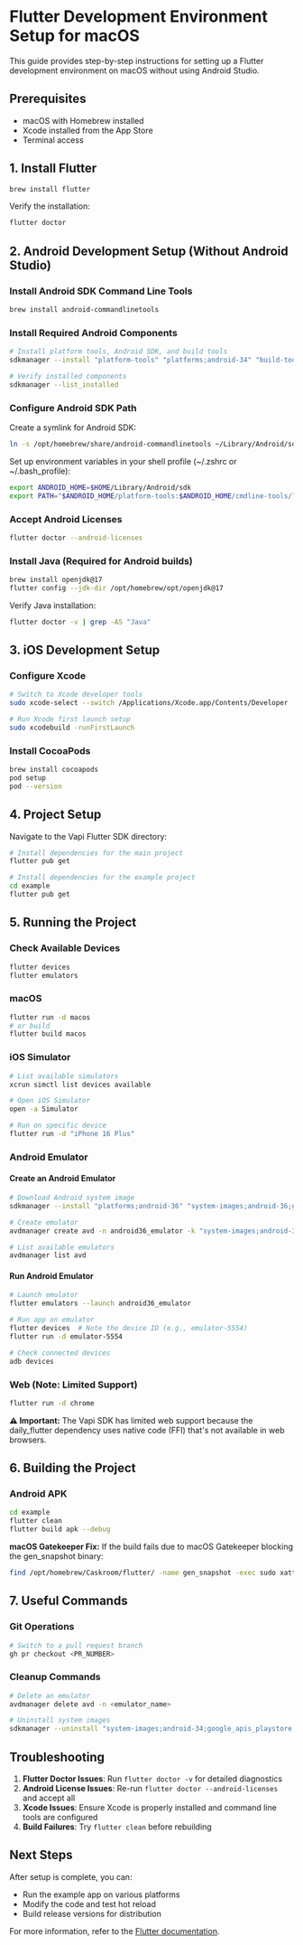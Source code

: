 # Flutter Development Environment Setup for macOS

This guide provides step-by-step instructions for setting up a Flutter development environment on macOS without using Android Studio.

## Prerequisites

- macOS with Homebrew installed
- Xcode installed from the App Store
- Terminal access

## 1. Install Flutter

```bash
brew install flutter
```

Verify the installation:

```bash
flutter doctor
```

## 2. Android Development Setup (Without Android Studio)

### Install Android SDK Command Line Tools

```bash
brew install android-commandlinetools
```

### Install Required Android Components

```bash
# Install platform tools, Android SDK, and build tools
sdkmanager --install "platform-tools" "platforms;android-34" "build-tools;34.0.0"

# Verify installed components
sdkmanager --list_installed
```

### Configure Android SDK Path

Create a symlink for Android SDK:

```bash
ln -s /opt/homebrew/share/android-commandlinetools ~/Library/Android/sdk
```

Set up environment variables in your shell profile (~/.zshrc or ~/.bash_profile):

```bash
export ANDROID_HOME=$HOME/Library/Android/sdk
export PATH="$ANDROID_HOME/platform-tools:$ANDROID_HOME/cmdline-tools/latest/bin:$PATH"
```

### Accept Android Licenses

```bash
flutter doctor --android-licenses
```

### Install Java (Required for Android builds)

```bash
brew install openjdk@17
flutter config --jdk-dir /opt/homebrew/opt/openjdk@17
```

Verify Java installation:

```bash
flutter doctor -v | grep -A5 "Java"
```

## 3. iOS Development Setup

### Configure Xcode

```bash
# Switch to Xcode developer tools
sudo xcode-select --switch /Applications/Xcode.app/Contents/Developer

# Run Xcode first launch setup
sudo xcodebuild -runFirstLaunch
```

### Install CocoaPods

```bash
brew install cocoapods
pod setup
pod --version
```

## 4. Project Setup

Navigate to the Vapi Flutter SDK directory:

```bash
# Install dependencies for the main project
flutter pub get

# Install dependencies for the example project
cd example
flutter pub get
```

## 5. Running the Project

### Check Available Devices

```bash
flutter devices
flutter emulators
```

### macOS

```bash
flutter run -d macos
# or build
flutter build macos
```

### iOS Simulator

```bash
# List available simulators
xcrun simctl list devices available

# Open iOS Simulator
open -a Simulator

# Run on specific device
flutter run -d "iPhone 16 Plus"
```

### Android Emulator

#### Create an Android Emulator

```bash
# Download Android system image
sdkmanager --install "platforms;android-36" "system-images;android-36;google_apis_playstore;arm64-v8a"

# Create emulator
avdmanager create avd -n android36_emulator -k "system-images;android-36;google_apis_playstore;arm64-v8a" -d pixel_7_pro

# List available emulators
avdmanager list avd
```

#### Run Android Emulator

```bash
# Launch emulator
flutter emulators --launch android36_emulator

# Run app on emulator
flutter devices  # Note the device ID (e.g., emulator-5554)
flutter run -d emulator-5554

# Check connected devices
adb devices
```

### Web (Note: Limited Support)

```bash
flutter run -d chrome
```

**⚠️ Important:** The Vapi SDK has limited web support because the daily_flutter dependency uses native code (FFI) that's not available in web browsers.

## 6. Building the Project

### Android APK

```bash
cd example
flutter clean
flutter build apk --debug
```

**macOS Gatekeeper Fix:** If the build fails due to macOS Gatekeeper blocking the gen_snapshot binary:

```bash
find /opt/homebrew/Caskroom/flutter/ -name gen_snapshot -exec sudo xattr -rd com.apple.quarantine {} \;
```

## 7. Useful Commands

### Git Operations

```bash
# Switch to a pull request branch
gh pr checkout <PR_NUMBER>
```

### Cleanup Commands

```bash
# Delete an emulator
avdmanager delete avd -n <emulator_name>

# Uninstall system images
sdkmanager --uninstall "system-images;android-34;google_apis_playstore;arm64-v8a"
```

## Troubleshooting

1. **Flutter Doctor Issues**: Run `flutter doctor -v` for detailed diagnostics
2. **Android License Issues**: Re-run `flutter doctor --android-licenses` and accept all
3. **Xcode Issues**: Ensure Xcode is properly installed and command line tools are configured
4. **Build Failures**: Try `flutter clean` before rebuilding

## Next Steps

After setup is complete, you can:

- Run the example app on various platforms
- Modify the code and test hot reload
- Build release versions for distribution

For more information, refer to the [Flutter documentation](https://flutter.dev/docs).
